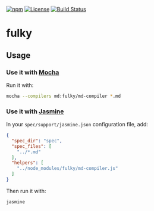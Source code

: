 [![npm](https://img.shields.io/npm/v/fulky.svg)](https://www.npmjs.com/package/fulky)
[![License](https://img.shields.io/npm/l/fulky.svg)](LICENSE)
[![Build Status](https://travis-ci.org/astorije/fulky.svg?branch=master)](https://travis-ci.org/astorije/fulky)

# fulky

## Usage

### Use it with [Mocha](https://mochajs.org/)

Run it with:

```sh
mocha --compilers md:fulky/md-compiler *.md
```

### Use it with [Jasmine](https://jasmine.github.io/)

In your `spec/support/jasmine.json` configuration file, add:

```json
{
  "spec_dir": "spec",
  "spec_files": [
    "../*.md"
  ],
  "helpers": [
    "../node_modules/fulky/md-compiler.js"
  ]
}
```

Then run it with:

```sh
jasmine
```
